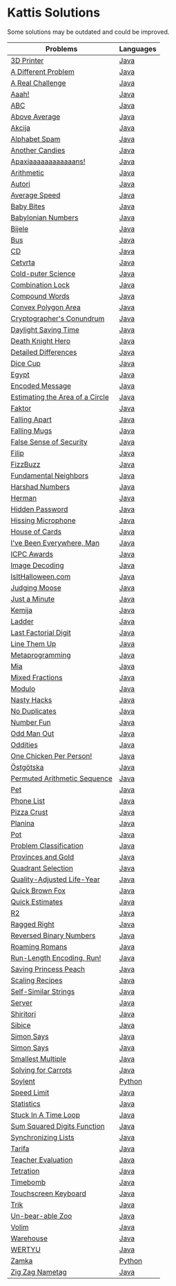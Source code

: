 # Kattis Solutions
Some solutions may be outdated and could be improved.


| Problems | Languages |
| - | - |
| [3D Printer](https://open.kattis.com/problems/threedprinter) | [Java](https://github.com/shakeelsamsu/Kattis/blob/master/src/threedprinter.java) |
| [A Different Problem](https://open.kattis.com/problems/different) | [Java](https://github.com/shakeelsamsu/Kattis/blob/master/src/different.java) |
| [A Real Challenge](https://open.kattis.com/problems/areal) | [Java](https://github.com/shakeelsamsu/Kattis/blob/master/src/areal.java) |
| [Aaah!](https://open.kattis.com/problems/aaah) | [Java](https://github.com/shakeelsamsu/Kattis/blob/master/src/aaah.java) |
| [ABC](https://open.kattis.com/problems/abc) | [Java](https://github.com/shakeelsamsu/Kattis/blob/master/src/abc.java) |
| [Above Average](https://open.kattis.com/problems/aboveaverage) | [Java](https://github.com/shakeelsamsu/Kattis/blob/master/src/aboveaverage.java) |
| [Akcija](https://open.kattis.com/problems/akcija) | [Java](https://github.com/shakeelsamsu/Kattis/blob/master/src/akcija.java) |
| [Alphabet Spam](https://open.kattis.com/problems/alphabetspam) | [Java](https://github.com/shakeelsamsu/Kattis/blob/master/src/alphabetspam.java) |
| [Another Candies](https://open.kattis.com/problems/anothercandies) | [Java](https://github.com/shakeelsamsu/Kattis/blob/master/src/anothercandies.java) |
| [Apaxiaaaaaaaaaaaans!](https://open.kattis.com/problems/apaxiaaans) | [Java](https://github.com/shakeelsamsu/Kattis/blob/master/src/apaxiaaans.java) |
| [Arithmetic](https://open.kattis.com/problems/arithmetic) | [Java](https://github.com/shakeelsamsu/Kattis/blob/master/src/arithmetic.java) |
| [Autori](https://open.kattis.com/problems/autori) | [Java](https://github.com/shakeelsamsu/Kattis/blob/master/src/autori.java) |
| [Average Speed](https://open.kattis.com/problems/averagespeed) | [Java](https://github.com/shakeelsamsu/Kattis/blob/master/src/averagespeed.java) |
| [Baby Bites](https://open.kattis.com/problems/babybites) | [Java](https://github.com/shakeelsamsu/Kattis/blob/master/src/babybites.java) |
| [Babylonian Numbers](https://open.kattis.com/problems/babylonian) | [Java](https://github.com/shakeelsamsu/Kattis/blob/master/src/babylonian.java) |
| [Bijele](https://open.kattis.com/problems/bijele) | [Java](https://github.com/shakeelsamsu/Kattis/blob/master/src/bijele.java) |
| [Bus](https://open.kattis.com/problems/bus) | [Java](https://github.com/shakeelsamsu/Kattis/blob/master/src/bus.java) |
| [CD](https://open.kattis.com/problems/cd) | [Java](https://github.com/shakeelsamsu/Kattis/blob/master/src/cd.java) |
| [Cetvrta](https://open.kattis.com/problems/cetvrta) | [Java](https://github.com/shakeelsamsu/Kattis/blob/master/src/cetvrta.java) |
| [Cold-puter Science](https://open.kattis.com/problems/cold) | [Java](https://github.com/shakeelsamsu/Kattis/blob/master/src/cold.java) |
| [Combination Lock](https://open.kattis.com/problems/combinationlock) | [Java](https://github.com/shakeelsamsu/Kattis/blob/master/src/combinationlock.java) |
| [Compound Words](https://open.kattis.com/problems/compoundwords) | [Java](https://github.com/shakeelsamsu/Kattis/blob/master/src/compoundwords.java) |
| [Convex Polygon Area](https://open.kattis.com/problems/convexpolygonarea) | [Java](https://github.com/shakeelsamsu/Kattis/blob/master/src/convexpolygonarea.java) |
| [Cryptographer&#039;s Conundrum](https://open.kattis.com/problems/conundrum) | [Java](https://github.com/shakeelsamsu/Kattis/blob/master/src/conundrum.java) |
| [Daylight Saving Time](https://open.kattis.com/problems/dst) | [Java](https://github.com/shakeelsamsu/Kattis/blob/master/src/dst.java) |
| [Death Knight Hero](https://open.kattis.com/problems/deathknight) | [Java](https://github.com/shakeelsamsu/Kattis/blob/master/src/deathknight.java) |
| [Detailed Differences](https://open.kattis.com/problems/detaileddifferences) | [Java](https://github.com/shakeelsamsu/Kattis/blob/master/src/detaileddifferences.java) |
| [Dice Cup](https://open.kattis.com/problems/dicecup) | [Java](https://github.com/shakeelsamsu/Kattis/blob/master/src/dicecup.java) |
| [Egypt](https://open.kattis.com/problems/egypt) | [Java](https://github.com/shakeelsamsu/Kattis/blob/master/src/egypt.java) |
| [Encoded Message](https://open.kattis.com/problems/encodedmessage) | [Java](https://github.com/shakeelsamsu/Kattis/blob/master/src/encodedmessage.java) |
| [Estimating the Area of a Circle](https://open.kattis.com/problems/estimatingtheareaofacircle) | [Java](https://github.com/shakeelsamsu/Kattis/blob/master/src/estimatingtheareaofacircle.java) |
| [Faktor](https://open.kattis.com/problems/faktor) | [Java](https://github.com/shakeelsamsu/Kattis/blob/master/src/faktor.java) |
| [Falling Apart](https://open.kattis.com/problems/fallingapart) | [Java](https://github.com/shakeelsamsu/Kattis/blob/master/src/fallingapart.java) |
| [Falling Mugs](https://open.kattis.com/problems/falling) | [Java](https://github.com/shakeelsamsu/Kattis/blob/master/src/falling.java) |
| [False Sense of Security](https://open.kattis.com/problems/falsesecurity) | [Java](https://github.com/shakeelsamsu/Kattis/blob/master/src/falsesecurity.java) |
| [Filip](https://open.kattis.com/problems/filip) | [Java](https://github.com/shakeelsamsu/Kattis/blob/master/src/filip.java) |
| [FizzBuzz](https://open.kattis.com/problems/fizzbuzz) | [Java](https://github.com/shakeelsamsu/Kattis/blob/master/src/fizzbuzz.java) |
| [Fundamental Neighbors](https://open.kattis.com/problems/fundamentalneighbors) | [Java](https://github.com/shakeelsamsu/Kattis/blob/master/src/fundamentalneighbors.java) |
| [Harshad Numbers](https://open.kattis.com/problems/harshadnumbers) | [Java](https://github.com/shakeelsamsu/Kattis/blob/master/src/harshadnumbers.java) |
| [Herman](https://open.kattis.com/problems/herman) | [Java](https://github.com/shakeelsamsu/Kattis/blob/master/src/herman.java) |
| [Hidden Password](https://open.kattis.com/problems/hidden) | [Java](https://github.com/shakeelsamsu/Kattis/blob/master/src/hidden.java) |
| [Hissing Microphone](https://open.kattis.com/problems/hissingmicrophone) | [Java](https://github.com/shakeelsamsu/Kattis/blob/master/src/hissingmicrophone.java) |
| [House of Cards](https://open.kattis.com/problems/houseofcards) | [Java](https://github.com/shakeelsamsu/Kattis/blob/master/src/houseofcards.java) |
| [I&#039;ve Been Everywhere, Man](https://open.kattis.com/problems/everywhere) | [Java](https://github.com/shakeelsamsu/Kattis/blob/master/src/everywhere.java) |
| [ICPC Awards](https://open.kattis.com/problems/icpcawards) | [Java](https://github.com/shakeelsamsu/Kattis/blob/master/src/icpcawards.java) |
| [Image Decoding](https://open.kattis.com/problems/imagedecoding) | [Java](https://github.com/shakeelsamsu/Kattis/blob/master/src/imagedecoding.java) |
| [IsItHalloween.com](https://open.kattis.com/problems/isithalloween) | [Java](https://github.com/shakeelsamsu/Kattis/blob/master/src/isithalloween.java) |
| [Judging Moose](https://open.kattis.com/problems/judgingmoose) | [Java](https://github.com/shakeelsamsu/Kattis/blob/master/src/judgingmoose.java) |
| [Just a Minute](https://open.kattis.com/problems/justaminute) | [Java](https://github.com/shakeelsamsu/Kattis/blob/master/src/justaminute.java) |
| [Kemija](https://open.kattis.com/problems/kemija) | [Java](https://github.com/shakeelsamsu/Kattis/blob/master/src/kemija.java) |
| [Ladder](https://open.kattis.com/problems/ladder) | [Java](https://github.com/shakeelsamsu/Kattis/blob/master/src/ladder.java) |
| [Last Factorial Digit](https://open.kattis.com/problems/lastfactorialdigit) | [Java](https://github.com/shakeelsamsu/Kattis/blob/master/src/lastfactorialdigit.java) |
| [Line Them Up](https://open.kattis.com/problems/lineup) | [Java](https://github.com/shakeelsamsu/Kattis/blob/master/src/lineup.java) |
| [Metaprogramming](https://open.kattis.com/problems/metaprogramming) | [Java](https://github.com/shakeelsamsu/Kattis/blob/master/src/metaprogramming.java) |
| [Mia](https://open.kattis.com/problems/mia) | [Java](https://github.com/shakeelsamsu/Kattis/blob/master/src/mia.java) |
| [Mixed Fractions](https://open.kattis.com/problems/mixedfractions) | [Java](https://github.com/shakeelsamsu/Kattis/blob/master/src/mixedfractions.java) |
| [Modulo](https://open.kattis.com/problems/modulo) | [Java](https://github.com/shakeelsamsu/Kattis/blob/master/src/modulo.java) |
| [Nasty Hacks](https://open.kattis.com/problems/nastyhacks) | [Java](https://github.com/shakeelsamsu/Kattis/blob/master/src/nastyhacks.java) |
| [No Duplicates](https://open.kattis.com/problems/nodup) | [Java](https://github.com/shakeelsamsu/Kattis/blob/master/src/nodup.java) |
| [Number Fun](https://open.kattis.com/problems/numberfun) | [Java](https://github.com/shakeelsamsu/Kattis/blob/master/src/numberfun.java) |
| [Odd Man Out](https://open.kattis.com/problems/oddmanout) | [Java](https://github.com/shakeelsamsu/Kattis/blob/master/src/oddmanout.java) |
| [Oddities](https://open.kattis.com/problems/oddities) | [Java](https://github.com/shakeelsamsu/Kattis/blob/master/src/oddities.java) |
| [One Chicken Per Person!](https://open.kattis.com/problems/onechicken) | [Java](https://github.com/shakeelsamsu/Kattis/blob/master/src/onechicken.java) |
| [Östgötska](https://open.kattis.com/problems/ostgotska) | [Java](https://github.com/shakeelsamsu/Kattis/blob/master/src/ostgotska.java) |
| [Permuted Arithmetic Sequence](https://open.kattis.com/problems/permutedarithmeticsequence) | [Java](https://github.com/shakeelsamsu/Kattis/blob/master/src/permutedarithmeticsequence.java) |
| [Pet](https://open.kattis.com/problems/pet) | [Java](https://github.com/shakeelsamsu/Kattis/blob/master/src/pet.java) |
| [Phone List](https://open.kattis.com/problems/phonelist) | [Java](https://github.com/shakeelsamsu/Kattis/blob/master/src/phonelist.java) |
| [Pizza Crust](https://open.kattis.com/problems/pizza2) | [Java](https://github.com/shakeelsamsu/Kattis/blob/master/src/pizza2.java) |
| [Planina](https://open.kattis.com/problems/planina) | [Java](https://github.com/shakeelsamsu/Kattis/blob/master/src/planina.java) |
| [Pot](https://open.kattis.com/problems/pot) | [Java](https://github.com/shakeelsamsu/Kattis/blob/master/src/pot.java) |
| [Problem Classification](https://open.kattis.com/problems/problemclassification) | [Java](https://github.com/shakeelsamsu/Kattis/blob/master/src/problemclassification.java) |
| [Provinces and Gold](https://open.kattis.com/problems/provincesandgold) | [Java](https://github.com/shakeelsamsu/Kattis/blob/master/src/provincesandgold.java) |
| [Quadrant Selection](https://open.kattis.com/problems/quadrant) | [Java](https://github.com/shakeelsamsu/Kattis/blob/master/src/quadrant.java) |
| [Quality-Adjusted Life-Year](https://open.kattis.com/problems/qaly) | [Java](https://github.com/shakeelsamsu/Kattis/blob/master/src/qaly.java) |
| [Quick Brown Fox](https://open.kattis.com/problems/quickbrownfox) | [Java](https://github.com/shakeelsamsu/Kattis/blob/master/src/quickbrownfox.java) |
| [Quick Estimates](https://open.kattis.com/problems/quickestimate) | [Java](https://github.com/shakeelsamsu/Kattis/blob/master/src/quickestimate.java) |
| [R2](https://open.kattis.com/problems/r2) | [Java](https://github.com/shakeelsamsu/Kattis/blob/master/src/r2.java) |
| [Ragged Right](https://open.kattis.com/problems/raggedright) | [Java](https://github.com/shakeelsamsu/Kattis/blob/master/src/raggedright.java) |
| [Reversed Binary Numbers](https://open.kattis.com/problems/reversebinary) | [Java](https://github.com/shakeelsamsu/Kattis/blob/master/src/reversebinary.java) |
| [Roaming Romans](https://open.kattis.com/problems/romans) | [Java](https://github.com/shakeelsamsu/Kattis/blob/master/src/romans.java) |
| [Run-Length Encoding, Run!](https://open.kattis.com/problems/runlengthencodingrun) | [Java](https://github.com/shakeelsamsu/Kattis/blob/master/src/runlengthencodingrun.java) |
| [Saving Princess Peach](https://open.kattis.com/problems/princesspeach) | [Java](https://github.com/shakeelsamsu/Kattis/blob/master/src/princesspeach.java) |
| [Scaling Recipes](https://open.kattis.com/problems/recipes) | [Java](https://github.com/shakeelsamsu/Kattis/blob/master/src/recipes.java) |
| [Self-Similar Strings](https://open.kattis.com/problems/selfsimilarstrings) | [Java](https://github.com/shakeelsamsu/Kattis/blob/master/src/selfsimilarstrings.java) |
| [Server](https://open.kattis.com/problems/server) | [Java](https://github.com/shakeelsamsu/Kattis/blob/master/src/server.java) |
| [Shiritori](https://open.kattis.com/problems/shiritori) | [Java](https://github.com/shakeelsamsu/Kattis/blob/master/src/shiritori.java) |
| [Sibice](https://open.kattis.com/problems/sibice) | [Java](https://github.com/shakeelsamsu/Kattis/blob/master/src/sibice.java) |
| [Simon Says](https://open.kattis.com/problems/simonsays) | [Java](https://github.com/shakeelsamsu/Kattis/blob/master/src/simonsays.java) |
| [Simon Says](https://open.kattis.com/problems/simon) | [Java](https://github.com/shakeelsamsu/Kattis/blob/master/src/simon.java) |
| [Smallest Multiple](https://open.kattis.com/problems/smallestmultiple) | [Java](https://github.com/shakeelsamsu/Kattis/blob/master/src/smallestmultiple.java) |
| [Solving for Carrots](https://open.kattis.com/problems/carrots) | [Java](https://github.com/shakeelsamsu/Kattis/blob/master/src/carrots.java) |
| [Soylent](https://open.kattis.com/problems/soylent) | [Python](https://github.com/shakeelsamsu/Kattis/blob/master/src/soylent.py) |
| [Speed Limit](https://open.kattis.com/problems/speedlimit) | [Java](https://github.com/shakeelsamsu/Kattis/blob/master/src/speedlimit.java) |
| [Statistics](https://open.kattis.com/problems/statistics) | [Java](https://github.com/shakeelsamsu/Kattis/blob/master/src/statistics.java) |
| [Stuck In A Time Loop](https://open.kattis.com/problems/timeloop) | [Java](https://github.com/shakeelsamsu/Kattis/blob/master/src/timeloop.java) |
| [Sum Squared Digits Function](https://open.kattis.com/problems/sumsquareddigits) | [Java](https://github.com/shakeelsamsu/Kattis/blob/master/src/sumsquareddigits.java) |
| [Synchronizing Lists](https://open.kattis.com/problems/synchronizinglists) | [Java](https://github.com/shakeelsamsu/Kattis/blob/master/src/synchronizinglists.java) |
| [Tarifa](https://open.kattis.com/problems/tarifa) | [Java](https://github.com/shakeelsamsu/Kattis/blob/master/src/tarifa.java) |
| [Teacher Evaluation](https://open.kattis.com/problems/teacherevaluation) | [Java](https://github.com/shakeelsamsu/Kattis/blob/master/src/teacherevaluation.java) |
| [Tetration](https://open.kattis.com/problems/tetration) | [Java](https://github.com/shakeelsamsu/Kattis/blob/master/src/tetration.java) |
| [Timebomb](https://open.kattis.com/problems/timebomb) | [Java](https://github.com/shakeelsamsu/Kattis/blob/master/src/timebomb.java) |
| [Touchscreen Keyboard](https://open.kattis.com/problems/touchscreenkeyboard) | [Java](https://github.com/shakeelsamsu/Kattis/blob/master/src/touchscreenkeyboard.java) |
| [Trik](https://open.kattis.com/problems/trik) | [Java](https://github.com/shakeelsamsu/Kattis/blob/master/src/trik.java) |
| [Un-bear-able Zoo](https://open.kattis.com/problems/zoo) | [Java](https://github.com/shakeelsamsu/Kattis/blob/master/src/zoo.java) |
| [Volim](https://open.kattis.com/problems/volim) | [Java](https://github.com/shakeelsamsu/Kattis/blob/master/src/volim.java) |
| [Warehouse](https://open.kattis.com/problems/warehouse) | [Java](https://github.com/shakeelsamsu/Kattis/blob/master/src/warehouse.java) |
| [WERTYU](https://open.kattis.com/problems/wertyu) | [Java](https://github.com/shakeelsamsu/Kattis/blob/master/src/wertyu.java) |
| [Zamka](https://open.kattis.com/problems/zamka) | [Python](https://github.com/shakeelsamsu/Kattis/blob/master/src/zamka.py) |
| [Zig Zag Nametag](https://open.kattis.com/problems/zigzag) | [Java](https://github.com/shakeelsamsu/Kattis/blob/master/src/zigzag.java) |
